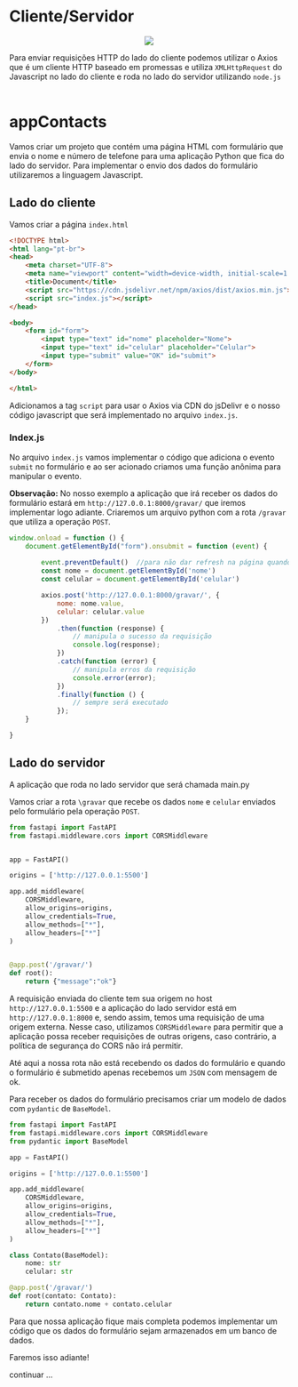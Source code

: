 # Cliente/Servidor

<p style="text-align:center"><img src="https://miro.medium.com/v2/resize:fit:720/format:webp/1*4SEvcz6KvyaqOqBpJABTBg.png"/></p>

Para enviar requisições HTTP do lado do cliente podemos utilizar o Axios que é um cliente HTTP baseado em promessas e utiliza `XMLHttpRequest` do Javascript no lado do cliente e roda no lado do servidor utilizando `node.js` 
<br><br>

# appContacts

Vamos criar um projeto que contém uma página HTML com formulário que envia o nome e número de telefone para uma aplicação Python que fica do lado do servidor. Para implementar o envio dos dados do formulário utilizaremos a linguagem Javascript.

## Lado do cliente

Vamos criar a página `index.html`

~~~html
<!DOCTYPE html>
<html lang="pt-br">
<head>
    <meta charset="UTF-8">
    <meta name="viewport" content="width=device-width, initial-scale=1.0">
    <title>Document</title>
    <script src="https://cdn.jsdelivr.net/npm/axios/dist/axios.min.js"></script>
    <script src="index.js"></script>
</head>

<body>
    <form id="form">
        <input type="text" id="nome" placeholder="Nome">
        <input type="text" id="celular" placeholder="Celular">
        <input type="submit" value="OK" id="submit">
    </form>
</body>

</html>
~~~

Adicionamos a tag `script` para usar o Axios via CDN do jsDelivr e o nosso código javascript que será implementado no arquivo `index.js`.

### Index.js
No arquivo `index.js` vamos implementar o código que adiciona o evento `submit` no formulário e ao ser acionado criamos uma função anônima para manipular o evento. 

**Observação:** No nosso exemplo a aplicação que irá receber os dados do formulário estará em `http://127.0.0.1:8000/gravar/` que iremos implementar logo adiante. Criaremos um arquivo python com a rota `/gravar` que utiliza a operação `POST`.


~~~javascript
window.onload = function () {
    document.getElementById("form").onsubmit = function (event) {
        
        event.preventDefault()  //para não dar refresh na página quando acontecer o submit
        const nome = document.getElementById('nome')
        const celular = document.getElementById('celular')

        axios.post('http://127.0.0.1:8000/gravar/', {
            nome: nome.value,
            celular: celular.value
        })
            .then(function (response) {
                // manipula o sucesso da requisição
                console.log(response);
            })
            .catch(function (error) {
                // manipula erros da requisição
                console.error(error);
            })
            .finally(function () {
                // sempre será executado
            });
    }

}
~~~

## Lado do servidor
A aplicação que roda no lado servidor que será chamada main.py

Vamos criar a rota `\gravar` que recebe os dados `nome` e `celular` enviados pelo formulário pela operação `POST`.

~~~python
from fastapi import FastAPI
from fastapi.middleware.cors import CORSMiddleware


app = FastAPI()

origins = ['http://127.0.0.1:5500']

app.add_middleware(
    CORSMiddleware,
    allow_origins=origins,
    allow_credentials=True,
    allow_methods=["*"],
    allow_headers=["*"]
)


@app.post('/gravar/')
def root(): 
    return {"message":"ok"}
~~~

A requisição enviada do cliente tem sua origem no host `http://127.0.0.1:5500` e a aplicação do lado servidor está em `http://127.0.0.1:8000` e, sendo assim, temos uma requisição de uma origem externa. Nesse caso, utilizamos `CORSMiddleware` para permitir que a aplicação possa receber requisições de outras origens, caso contrário, a política de segurança do CORS não irá permitir.

Até aqui a nossa rota não está recebendo os dados do formulário e quando o formulário é submetido apenas recebemos um `JSON` com mensagem de ok. 

Para receber os dados do formulário precisamos criar um modelo de dados com `pydantic` de `BaseModel`.

~~~python
from fastapi import FastAPI
from fastapi.middleware.cors import CORSMiddleware
from pydantic import BaseModel

app = FastAPI()

origins = ['http://127.0.0.1:5500']

app.add_middleware(
    CORSMiddleware,
    allow_origins=origins,
    allow_credentials=True,
    allow_methods=["*"],
    allow_headers=["*"]
)

class Contato(BaseModel):
    nome: str
    celular: str

@app.post('/gravar/')
def root(contato: Contato): 
    return contato.nome + contato.celular
~~~

Para que nossa aplicação fique mais completa podemos implementar um código que os dados do formulário sejam armazenados em um banco de dados. 

Faremos isso adiante!

continuar ...
